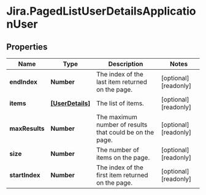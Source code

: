 # Jira.PagedListUserDetailsApplicationUser

## Properties

Name | Type | Description | Notes
------------ | ------------- | ------------- | -------------
**endIndex** | **Number** | The index of the last item returned on the page. | [optional] [readonly] 
**items** | [**[UserDetails]**](UserDetails.md) | The list of items. | [optional] [readonly] 
**maxResults** | **Number** | The maximum number of results that could be on the page. | [optional] [readonly] 
**size** | **Number** | The number of items on the page. | [optional] [readonly] 
**startIndex** | **Number** | The index of the first item returned on the page. | [optional] [readonly] 


